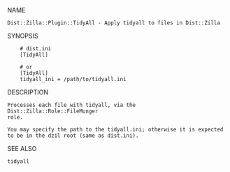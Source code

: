 NAME

    Dist::Zilla::Plugin::TidyAll - Apply tidyall to files in Dist::Zilla

SYNOPSIS

        # dist.ini
        [TidyAll]
    
        # or
        [TidyAll]
        tidyall_ini = /path/to/tidyall.ini

DESCRIPTION

    Processes each file with tidyall, via the Dist::Zilla::Role::FileMunger
    role.

    You may specify the path to the tidyall.ini; otherwise it is expected
    to be in the dzil root (same as dist.ini).

SEE ALSO

    tidyall


